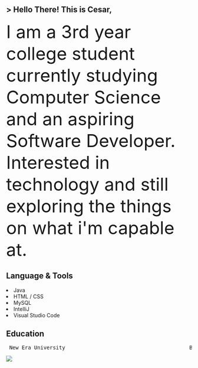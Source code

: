 <!-- Introduction -->

<h2>  
  > Hello There! This is Cesar,
</h2>

<!-- About Me -->
<font size="7"> I am a 3rd year college student currently studying Computer Science and an aspiring Software Developer. Interested in technology and still exploring the things on what i'm capable at. </font>

<!-- Languanges -->
<h2>
  Language & Tools
</h2>
<p>
  <li> Java </li>
  <li> HTML / CSS </li>
  <li> MySQL </li>
  <li> IntelliJ </li>
  <li> Visual Studio Code </li>
  
</p>

<!-- Education -->
## Education 
<p align="middle">
<pre>
 New Era University                                        BS Computer Science                                      2021 - Present 
</pre>
</p>

<a href= "www.linkedin.com/in/cesarjuliusjimenez">
  <img src="https://img.shields.io/badge/LinkedIn-%230A66C2?style=for-the-badge&logo=linkedin"/>
</a>

